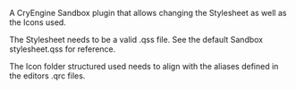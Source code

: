 A CryEngine Sandbox plugin that allows changing the Stylesheet as well as the Icons used.

The Stylesheet needs to be a valid .qss file. See the default Sandbox stylesheet.qss for reference.

The Icon folder structured used needs to align with the aliases defined in the editors .qrc files.